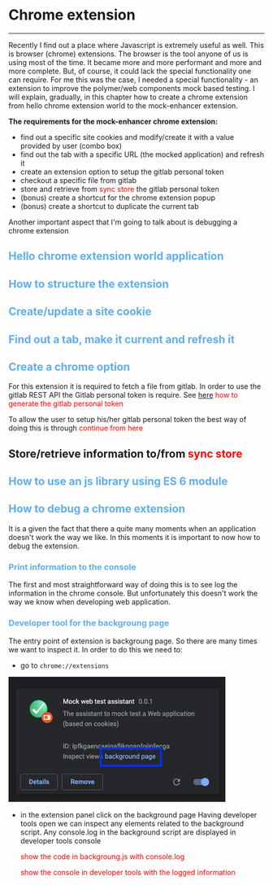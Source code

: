 # **Chrome extension**

---

Recently I find out a place where Javascript is extremely useful as well. This is browser (chrome) extensions.
The browser is the tool anyone of us is using most of the time.
It became more and more performant and more and more complete.
But, of course, it could lack the special functionality one can require.
For me this was the case, I needed a special functionality - an extension to improve the polymer/web components mock based testing.
I will explain, gradually, in this chapter how to create a chrome extension from hello chrome extension world to the mock-enhancer extension.

**The requirements for the mock-enhancer chrome extension:**

- find out a specific site cookies and modify/create it with a value provided by user (combo box)
- find out the tab with a specific URL (the mocked application) and refresh it
- create an extension option to setup the gitlab personal token
- checkout a specific file from gitlab
- store and retrieve from <span style='color:red'>sync store</span> the gitlab personal token
- (bonus) create a shortcut for the chrome extension popup
- (bonus) create a shortcut to duplicate the current tab

Another important aspect that I'm going to talk about is debugging a chrome extension

## <span style='color:#61AEEE'>**Hello chrome extension world application**

## <span style='color:#61AEEE'>**How to structure the extension**

## <span style='color:#61AEEE'>**Create/update a site cookie**

## <span style='color:#61AEEE'>**Find out a tab, make it current and refresh it**

## <span style='color:#61AEEE'>**Create a chrome option**

For this extension it is required to fetch a file from gitlab. In order to use the gitlab REST API the Gitlab personal token is require.
See [here](htttp://todo.com) <span style='color:red'>how to generate the gitlab personal token</span>

To allow the user to setup his/her gitlab personal token the best way of doing this is through <span style='color:red'>continue from here</span>

## Store/retrieve information to/from <span style='color:red'>sync store</span>

## <span style='color:#61AEEE'>**How to use an js library using ES 6 module**

## <span style='color:#61AEEE'>**How to debug a chrome extension**

It is a given the fact that there a quite many moments when an application doesn't work the way we like.
In this moments it is important to now how to debug the extension.

### <span style='color:#61AEEE'>**Print information to the console**

The first and most straightforward way of doing this is to see log the information in the chrome console.
But unfortunately this doesn't work the way we know when developing web application.

### <span style='color:#61AEEE'>**Developer tool for the backgroung page**

The entry point of extension is backgroung page. So there are many times we want to inspect it. In order to do this we need to:

- go to `chrome://extensions`

![extension panel|427 × 246,50%](./images/chrome_extensions/extension_panel.png "extension panel")

- in the extension panel click on the background page
  Having developer tools open we can inspect any elements related to the background script.
  Any console.log in the background script are displayed in developer tools console

  <span style='color:red'>show the code in backgroung.js with console.log

  <span style='color:red'>show the console in developer tools with the logged information
